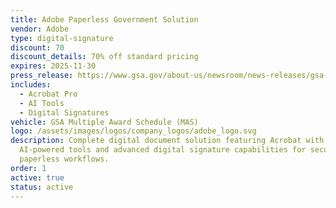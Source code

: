 ```yaml
---
title: Adobe Paperless Government Solution
vendor: Adobe
type: digital-signature
discount: 70
discount_details: 70% off standard pricing
expires: 2025-11-30
press_release: https://www.gsa.gov/about-us/newsroom/news-releases/gsa-adobe-reach-agreement-to-cut-costs-for-government-05082025
includes:
  - Acrobat Pro
  - AI Tools
  - Digital Signatures
vehicle: GSA Multiple Award Schedule (MAS)
logo: /assets/images/logos/company_logos/adobe_logo.svg
description: Complete digital document solution featuring Acrobat with
  AI-powered tools and advanced digital signature capabilities for secure,
  paperless workflows.
order: 1
active: true
status: active
---
```

